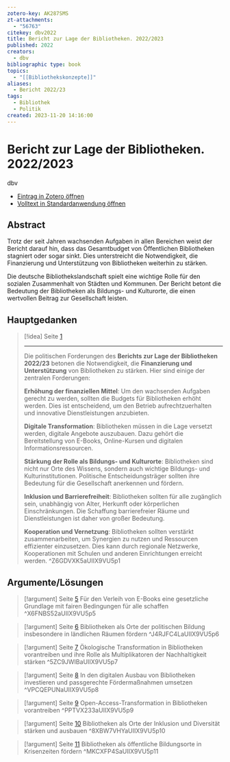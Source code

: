 ```yaml
---
zotero-key: AK287SMS
zt-attachments:
  - "56763"
citekey: dbv2022
title: Bericht zur Lage der Bibliotheken. 2022/2023
published: 2022
creators:
  - dbv
bibliographic type: book
topics:
  - "[[Bibliothekskonzepte]]"
aliases:
  - Bericht 2022/23
tags:
  - Bibliothek
  - Politik
created: 2023-11-20 14:16:00
---
```

# Bericht zur Lage der Bibliotheken. 2022/2023
dbv

- [Eintrag in Zotero öffnen](zotero://select/library/items/AK287SMS) 
- [Volltext in Standardanwendung öffnen](<file:///C:/Users/mittelba/Zotero/miba/storage/UIIX9VU5/Bericht%20zur%20Lage%20der%20Bibliotheken_2022-23_web.pdf>)
 
## Abstract
Trotz der seit Jahren wachsenden Aufgaben in allen Bereichen weist der Bericht darauf hin, dass das Gesamtbudget von Öffentlichen Bibliotheken stagniert oder sogar sinkt. Dies unterstreicht die Notwendigkeit, die Finanzierung und Unterstützung von Bibliotheken weiterhin zu stärken.

Die deutsche Bibliothekslandschaft spielt eine wichtige Rolle für den sozialen Zusammenhalt von Städten und Kommunen. Der Bericht betont die Bedeutung der Bibliotheken als Bildungs- und Kulturorte, die einen wertvollen Beitrag zur Gesellschaft leisten.

## Hauptgedanken
> [!idea]  Seite [1](zotero://open-pdf/library/items/UIIX9VU5?page=1&annotation=Z6GDVXK5)
> 
> 
> ---
> Die politischen Forderungen des <b>Berichts zur Lage der Bibliotheken 2022/23</b> betonen die Notwendigkeit, die <b>Finanzierung und Unterstützung</b> von Bibliotheken zu stärken. Hier sind einige der zentralen Forderungen:
> 
> 
> 
> <b>Erhöhung der finanziellen Mittel</b>: Um den wachsenden Aufgaben gerecht zu werden, sollten die Budgets für Bibliotheken erhöht werden. Dies ist entscheidend, um den Betrieb aufrechtzuerhalten und innovative Dienstleistungen anzubieten.
> 
> 
> 
> <b>Digitale Transformation</b>: Bibliotheken müssen in die Lage versetzt werden, digitale Angebote auszubauen. Dazu gehört die Bereitstellung von E-Books, Online-Kursen und digitalen Informationsressourcen.
> 
> 
> 
> <b>Stärkung der Rolle als Bildungs- und Kulturorte</b>: Bibliotheken sind nicht nur Orte des Wissens, sondern auch wichtige Bildungs- und Kulturinstitutionen. Politische Entscheidungsträger sollten ihre Bedeutung für die Gesellschaft anerkennen und fördern.
> 
> 
> 
> <b>Inklusion und Barrierefreiheit</b>: Bibliotheken sollten für alle zugänglich sein, unabhängig von Alter, Herkunft oder körperlichen Einschränkungen. Die Schaffung barrierefreier Räume und Dienstleistungen ist daher von großer Bedeutung.
> 
> 
> 
> <b>Kooperation und Vernetzung</b>: Bibliotheken sollten verstärkt zusammenarbeiten, um Synergien zu nutzen und Ressourcen effizienter einzusetzen. Dies kann durch regionale Netzwerke, Kooperationen mit Schulen und anderen Einrichtungen erreicht werden.
> ^Z6GDVXK5aUIIX9VU5p1

## Argumente/Lösungen
> [!argument]  Seite [5](zotero://open-pdf/library/items/UIIX9VU5?page=5&annotation=X6FNBS52)
> Für den Verleih von E-Books eine gesetzliche Grundlage mit fairen Bedingungen für alle schaffen
> ^X6FNBS52aUIIX9VU5p5

> [!argument]  Seite [6](zotero://open-pdf/library/items/UIIX9VU5?page=6&annotation=J4RJFC4L)
> Bibliotheken als Orte der politischen Bildung insbesondere in ländlichen Räumen fördern
> ^J4RJFC4LaUIIX9VU5p6

> [!argument]  Seite [7](zotero://open-pdf/library/items/UIIX9VU5?page=7&annotation=5ZC9JWIB)
> Ökologische Transformation in Bibliotheken vorantreiben und ihre Rolle als Multiplikatoren der Nachhaltigkeit stärken
> ^5ZC9JWIBaUIIX9VU5p7

> [!argument]  Seite [8](zotero://open-pdf/library/items/UIIX9VU5?page=8&annotation=VPCQEPUN)
> In den digitalen Ausbau von Bibliotheken investieren und passgerechte Fördermaßnahmen umsetzen
> ^VPCQEPUNaUIIX9VU5p8

> [!argument]  Seite [9](zotero://open-pdf/library/items/UIIX9VU5?page=9&annotation=PPTVX233)
> Open-Access-Transformation in Bibliotheken vorantreiben
> ^PPTVX233aUIIX9VU5p9

> [!argument]  Seite [10](zotero://open-pdf/library/items/UIIX9VU5?page=10&annotation=8XBW7VHY)
> Bibliotheken als Orte der Inklusion und Diversität stärken und ausbauen
> ^8XBW7VHYaUIIX9VU5p10

> [!argument]  Seite [11](zotero://open-pdf/library/items/UIIX9VU5?page=11&annotation=MKCXFP4S)
> Bibliotheken als öffentliche Bildungsorte in Krisenzeiten fördern
> ^MKCXFP4SaUIIX9VU5p11

